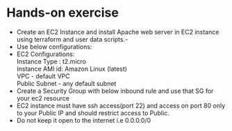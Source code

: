 # Hands-on exercise 

- Create an EC2 Instance and install Apache web server in EC2 instance using terraform and user data scripts.- 
- Use below configurations:
- EC2 Configurations:  
  Instance Type : t2.micro  
  Instance AMI id: Amazon Linux (latest)  
  VPC - default VPC  
  Public Subnet - any default subnet 
- Create a Security Group with below inbound rule and use that SG for your ec2 resource
- EC2 instance must have ssh access(port 22) and access on port 80 only to your Public IP and should restrict access to Public.  
- Do not keep it open to the internet i.e 0.0.0.0/0

